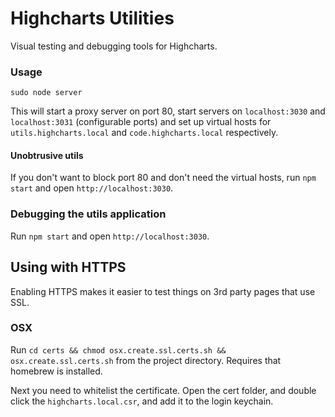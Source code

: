 # Highcharts Utilities

Visual testing and debugging tools for Highcharts.

### Usage
`sudo node server`

This will start a proxy server on port 80, start servers on `localhost:3030` and
`localhost:3031` (configurable ports) and set up virtual hosts for
`utils.highcharts.local` and `code.highcharts.local` respectively.

#### Unobtrusive utils
If you don't want to block port 80 and don't need the virtual hosts, run
`npm start` and open `http://localhost:3030`.

### Debugging the utils application
Run `npm start` and open `http://localhost:3030`.


## Using with HTTPS

Enabling HTTPS makes it easier to test things on 3rd party pages that use SSL.

### OSX

Run `cd certs && chmod osx.create.ssl.certs.sh && osx.create.ssl.certs.sh` from the project directory. Requires that homebrew is installed.


Next you need to whitelist the certificate. Open the cert folder, and double click the `highcharts.local.csr`, and add it to the login keychain.
